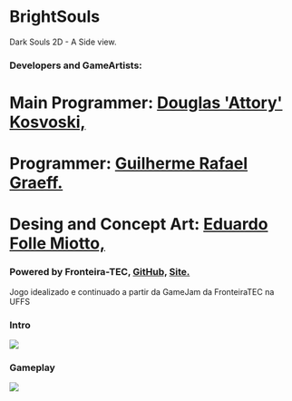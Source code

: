 # BrightSouls
Dark Souls  2D - A Side view.

### Developers and GameArtists: 
   # Main Programmer: [Douglas 'Attory' Kosvoski, ](https://github.com/DouglasKosvoski) 
   # Programmer: [Guilherme Rafael Graeff.](https://github.com/GuilhermeGraeff)  
   # Desing and Concept Art: [Eduardo Folle Miotto, ](https://github.com/edo-folle) 
   

### Powered by Fronteira-TEC,  [GitHub,](https://github.com/FronteiraTec) [ Site.](http://fronteiratec.com) 

Jogo idealizado e continuado a partir da GameJam da FronteiraTEC na UFFS

### Intro
   ![](https://github.com/DouglasKosvoski/BrightSouls/blob/master/screenshots/intro.png)

### Gameplay
   ![](https://github.com/DouglasKosvoski/BrightSouls/blob/master/screenshots/gm1.png)
